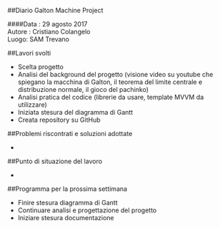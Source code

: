##Diario Galton Machine Project

####Data : 29 agosto 2017 <br> Autore : Cristiano Colangelo <br> Luogo: SAM Trevano

##Lavori svolti

- Scelta progetto
- Analisi del background del progetto (visione video su youtube che spiegano la macchina di Galton, il teorema del limite centrale e distribuzione normale, il gioco del pachinko)
- Analisi pratica del codice (librerie da usare, template MVVM da utilizzare)
- Iniziata stesura del diagramma di Gantt
- Creata repository su GitHub

##Problemi riscontrati e soluzioni adottate

-

##Punto di situazione del lavoro

-

##Programma per la prossima settimana

- Finire stesura diagramma di Gantt
- Continuare analisi e progettazione del progetto
- Iniziare stesura documentazione
